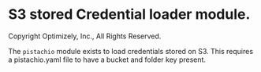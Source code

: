 S3 stored Credential loader module.
================
Copyright Optimizely, Inc., All Rights Reserved.

The `pistachio` module exists to load credentials stored on S3.
This requires a pistachio.yaml file to have a bucket and folder key present.
